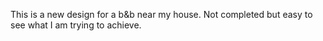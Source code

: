This is a new design for a b&b near my house. Not completed but easy to see what I am trying to achieve.
